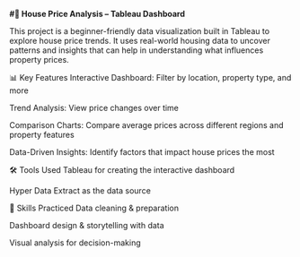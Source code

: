**#🏡 House Price Analysis – Tableau Dashboard**

This project is a beginner-friendly data visualization built in Tableau to explore house price trends.
It uses real-world housing data to uncover patterns and insights that can help in understanding what influences property prices.

📊 Key Features
Interactive Dashboard: Filter by location, property type, and more

Trend Analysis: View price changes over time

Comparison Charts: Compare average prices across different regions and property features

Data-Driven Insights: Identify factors that impact house prices the most

🛠 Tools Used
Tableau for creating the interactive dashboard

Hyper Data Extract as the data source

🎯 Skills Practiced
Data cleaning & preparation

Dashboard design & storytelling with data

Visual analysis for decision-making

